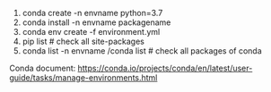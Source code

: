 1. conda create -n envname python=3.7
2. conda install -n envname packagename
3. conda env create -f environment.yml
4. pip list # check all site-packages
5. conda list -n envname /conda list # check all packages of conda

Conda document: https://conda.io/projects/conda/en/latest/user-guide/tasks/manage-environments.html
